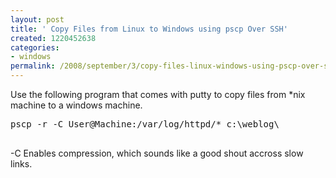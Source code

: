 ```yaml
---
layout: post
title: ' Copy Files from Linux to Windows using pscp Over SSH'
created: 1220452638
categories:
- windows
permalink: /2008/september/3/copy-files-linux-windows-using-pscp-over-ssh
---
```

<p>Use the following program that comes with putty to copy files from *nix machine to a windows machine.</p>
<pre>
pscp -r -C User@Machine:/var/log/httpd/* c:\weblog\
<br /></pre>
<p>-C Enables compression, which sounds like a good shout accross slow links.</p>
